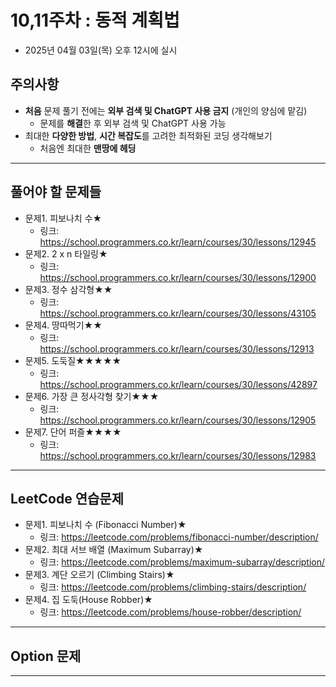 # 10,11주차 : 동적 계획법
  - 2025년 04월 03일(목) 오후 12시에 실시

## 주의사항

- **처음** 문제 풀기 전에는 **외부 검색 및 ChatGPT 사용 금지** (개인의 양심에 맡김)
  - 문제를 **해결**한 후 외부 검색 및 ChatGPT 사용 가능
- 최대한 **다양한 방법**, **시간 복잡도**를 고려한 최적화된 코딩 생각해보기
  - 처음엔 최대한 **맨땅에 헤딩**

---

## 풀어야 할 문제들

- 문제1. 피보나치 수★
  - 링크: https://school.programmers.co.kr/learn/courses/30/lessons/12945
- 문제2. 2 x n 타일링★
  - 링크: https://school.programmers.co.kr/learn/courses/30/lessons/12900
- 문제3. 정수 삼각형★★
  - 링크: https://school.programmers.co.kr/learn/courses/30/lessons/43105
- 문제4. 땅따먹기★★
  - 링크: https://school.programmers.co.kr/learn/courses/30/lessons/12913
- 문제5. 도둑질★★★★★
  - 링크: https://school.programmers.co.kr/learn/courses/30/lessons/42897
- 문제6. 가장 큰 정사각형 찾기★★★
  - 링크: https://school.programmers.co.kr/learn/courses/30/lessons/12905
- 문제7. 단어 퍼즐★★★★
  - 링크: https://school.programmers.co.kr/learn/courses/30/lessons/12983
 
---

## LeetCode 연습문제

- 문제1. 피보나치 수 (Fibonacci Number)★
  - 링크: https://leetcode.com/problems/fibonacci-number/description/
- 문제2. 최대 서브 배열 (Maximum Subarray)★
  - 링크: https://leetcode.com/problems/maximum-subarray/description/
- 문제3. 계단 오르기 (Climbing Stairs)★
  - 링크: https://leetcode.com/problems/climbing-stairs/description/
- 문제4. 집 도둑(House Robber)★
  - 링크: https://leetcode.com/problems/house-robber/description/

---

## Option 문제

---
